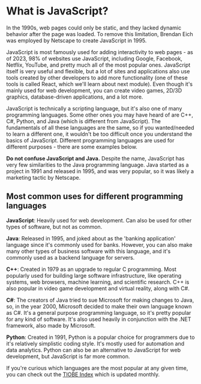 # What is JavaScript?

In the 1990s, web pages could only be static, and they lacked dynamic behavior after the page was loaded. To remove this limitation, Brendan Eich was employed by Netscape to create JavaScript in 1995.

JavaScript is most famously used for adding interactivity to web pages - as of 2023, 98% of websites use JavaScript, including Google, Facebook, Netflix, YouTube, and pretty much all of the most popular ones. JavaScript itself is very useful and flexible, but a lot of sites and applications also use tools created by other developers to add more functionality (one of these tools is called React, which we'll learn about next module). Even though it's mainly used for web development, you can create video games, 2D/3D graphics, database-driven applications, and a lot more.

JavaScript is technically a scripting language, but it's also one of many programming languages. Some other ones you may have heard of are C++, C#, Python, and Java (which is different from JavaScript). The fundamentals of all these languages are the same, so if you wanted/needed to learn a different one, it wouldn't be too difficult once you understand the basics of JavaScript. Different programming languages are used for different purposes - there are some examples below.

**Do not confuse JavaScript and Java.** Despite the name, JavaScript has very few similarities to the Java programming language. Java started as a project in 1991 and released in 1995, and was very popular, so it was likely a marketing tactic by Netscape.

## Most common uses for different programming languages

**JavaScript**: Heavily used for web development. Can also be used for other types of software, but not as common.

**Java**: Released in 1995, and joked about as the 'banking application' language since it's commonly used for banks. However, you can also make many other types of business software with this language, and it's commonly used as a backend language for servers.

**C++**: Created in 1979 as an upgrade to regular C programming. Most popularly used for building large software infrastructure, like operating systems, web browsers, machine learning, and scientific research. C++ is also popular in video game development and virtual reality, along with C#.

**C#**: The creators of Java tried to sue Microsoft for making changes to Java, so, in the year 2000, Microsoft decided to make their own language known as C#. It's a general purpose programming language, so it's pretty popular for any kind of software. It's also used heavily in conjunction with the .NET framework, also made by Microsoft.

**Python**: Created in 1991, Python is a popular choice for programmers due to it's relatively simplistic coding style. It's mostly used for automation and data analytics. Python can also be an alternative to JavaScript for web development, but JavaScript is far more common.

If you're curious which languages are the most popular at any given time, you can check out the [TIOBE Index](https://www.tiobe.com/tiobe-index) which is updated monthly.